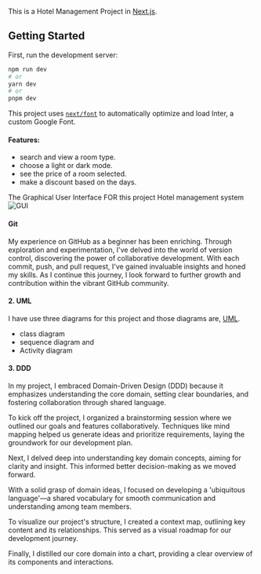 This is a Hotel Management Project in  [Next.js](https://nextjs.org/).

## Getting Started

First, run the development server:

```bash
npm run dev
# or
yarn dev
# or
pnpm dev
```





This project uses [`next/font`](https://nextjs.org/docs/basic-features/font-optimization) to automatically optimize and load Inter, a custom Google Font.

#### Features:
- search and view a room type.
- choose a light or dark mode.
- see the price of a room selected.
- make a discount based on the days.


The Graphical User Interface FOR this project Hotel management system ![GUI]([image_url](https://github.com/Heran-Am/hotel_managment/blob/main/schemas/GUI%20diagram))
#### Git 

My experience on GitHub as a beginner has been enriching. Through exploration and experimentation, I've delved into the world of version control, discovering the power of collaborative development. With each commit, push, and pull request, I've gained invaluable insights and honed my skills. As I continue this journey, I look forward to further growth and contribution within the vibrant GitHub community.

#### 2. UML
I have use three diagrams for this project and those diagrams are, [UML](https://github.com/Heran-Am/hotel_managment/blob/main/Uml).
- class diagram
- sequence diagram and
- Activity diagram

#### 3. DDD
In my project, I embraced Domain-Driven Design (DDD) because it emphasizes understanding the core domain, setting clear boundaries, and fostering collaboration through shared language.

To kick off the project, I organized a brainstorming session where we outlined our goals and features collaboratively. Techniques like mind mapping helped us generate ideas and prioritize requirements, laying the groundwork for our development plan.

Next, I delved deep into understanding key domain concepts, aiming for clarity and insight. This informed better decision-making as we moved forward.

With a solid grasp of domain ideas, I focused on developing a 'ubiquitous language'—a shared vocabulary for smooth communication and understanding among team members.

To visualize our project's structure, I created a context map, outlining key content and its relationships. This served as a visual roadmap for our development journey.

Finally, I distilled our core domain into a chart, providing a clear overview of its components and interactions.

  





